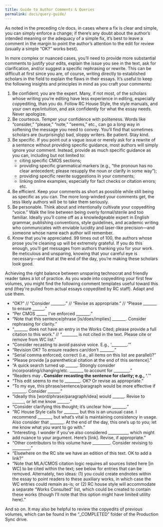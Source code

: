 ```yaml
---
title: Guide to Author Comments & Queries
permalink: docs/query-guide/
---
```


As noted in the preceding c/e docs, in cases where a fix is clear and simple, you can simply enforce a change; if there’s any doubt about the author’s intended meaning or the adequacy of a simple fix, it’s best to leave a comment in the margin to point the author’s attention to the edit for review (usually a simple “OK?” works best).

In more complex or nuanced cases, you’ll need to provide more substantial comments to justify your edits, explain the issue you see in the text, ask for clarification, and/or suggest a specific rephrasing or rewrite. This can be difficult at first since you are, of course, writing directly to established scholars in the field to explain the flaws in their essays. It’s useful to keep the following insights and principles in mind as you craft your comments:

1. Be confident; you are the expert. Many, if not most, of the scholars whose writing you’re editing have less experience in editing, especially *copy*editing, than you do. Follow RC House Style, the style manuals, and your own eye/intuition, and ask confidently for what the essay needs. Never apologize.
2. Be courteous. Temper your confidence with politeness. Words like “consider,” “please,” “note,” “seems,” etc., can go a long way in softening the message you need to convey. You’ll find that sometimes scholars are (surprisingly) bad, sloppy writers. Be patient. Stay kind.
3. Be specific. If you point out a vague issue or merely ask for a rewrite of a sentence without providing specific guidance, most authors will simply ignore your comment. Instead, provide as much specific guidance as you can, including but not limited to:
    - citing specific CMOS sections;
    - providing specific grammatical markers (e.g., “the pronoun has no clear antecedent; please resupply the noun or clarify in some way”);
    - providing specific rewrite suggestions in your comments;
    - linking online examples, especially for fact checks or citation errors; etc.
4. Be efficient. Keep your comments as short as possible while still being as specific as you can. The more long-winded your comments get, the less likely authors will be to take them seriously.
5. Be personable. Think about and intentionally cultivate your copyediting “voice.” Walk the line between being overly formal/sterile and too familiar. Ideally you’ll come off as a knowledgeable expert in English grammar, publishing conventions, style guidelines, and academic writing who communicates with enviable lucidity and laser-like precision—and someone whose name each author will remember.
6. Know that you’re appreciated. 99 times out of 100, the authors whose prose you’re cleaning up will be extremely grateful. If you do this enough, you’ll get messages from authors thanking you for your work. Be meticulous and unsparing, knowing that your careful eye is necessary—and that at the end of the day, you’re making these scholars look good.

Achieving the right balance between unsparing technocrat and friendly reader takes a lot of practice. As you wade into copyediting your first few volumes, you might find the following comment templates useful toward this end (they're pulled from actual essays copyedited by RC staff). Adapt and use them.

- “OK?” // “Consider _______.” // “Revise as appropriate.” // “Please _______ to ensure ______.”
- “Per CMOS _____, I’ve enforced _______.”
- “Note that this sentence/phrase [is/does/implies] _______. Consider rephrasing for clarity.”
- “_______ does not have an entry in the Works Cited; please provide a full citation to this work.” // “________ is not cited in the text. Please cite or remove from WC list.”
- “Consider recasting to avoid passive voice. E.g., ‘________.’”
- “Revision OK? To ensure readers can/don’t _______.”
- “Serial comma enforced; correct (i.e., all items on this list are parallel)?”
- “Please provide [a parenthetical citation at the end of this sentence].”
- “A quick search turned up ______. Strongly consider incorporating/changing/etc. _______ to account for ________.”
- “Readers may ________. Consider recasting the sentence for clarity; e.g., ‘________.’”
- “This edit seems to me to ________. OK? Or revise as appropriate.”
- “To my eye, this phrase/sentence/paragraph would be more effective if _______. Consider ______.”
- “Ideally this [word/phrase/paragraph/idea] would ______. Revise to ______, or let me know ______.”
- “Consider clarifying this thought; it’s unclear how _______.”
- “RC House Style calls for _______, but this is an unusual case. I recommend _______, but what’s vital is maintaining consistency in usage. Also consider that _______. At the end of the day, this one’s up to you; let me know what you want to go with.”
- “Interesting. I wonder if you’ve also considered __________, which might add nuance to your argument. Here’s [link]. Revise, if appropriate.”
- “Other contributors to this volume have _________. Consider revising to _________.”
- “Elsewhere on the RC site we have an edition of this text. OK to add a link?”
- “Note that MLA/CMOS citation logic requires all sources listed here [in WC] to be cited within the text; see below for entries that can be removed. Alternately, two ideas: (1) you could create endnotes within the essay to point readers to these auxiliary works, in which case the WC entries could remain as-is; or (2) RC house style will accommodate a separate “Works Consulted” list, which could be created to contain these works (though I’ll note that this option might have limited utility here).”

And so on. It may also be helpful to review the copyedits of previous volumes, which can be found in the “_COMPLETED” folder of the Production Sync drive.
